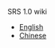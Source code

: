 SRS 1.0 wiki
* [English](https://github.com/winlinvip/simple-rtmp-server/wiki/ENHome_v1)
* [Chinese](https://github.com/winlinvip/simple-rtmp-server/wiki/CNHome_v1)